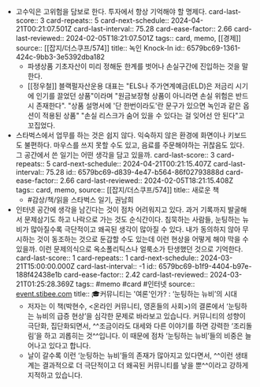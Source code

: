 - 고수익은 고위험을 담보로 한다. 투자에서 항상 기억해야 할 명제다.
  card-last-score:: 3
  card-repeats:: 5
  card-next-schedule:: 2024-04-21T00:21:07.501Z
  card-last-interval:: 75.28
  card-ease-factor:: 2.66
  card-last-reviewed:: 2024-02-05T18:21:07.501Z
  tags:: card, memo, [[경제]]
  source:: [[잡지/더스쿠프/574]]
  title:: 녹인 Knock-In
  id:: 6579bc69-1361-424c-9bb3-3e5392dba182
	- 파생상품 기초자산이 미리 정해둔 한계를 벗어나 손실구간에 진입하는 것을 말한다.
	- [[정우철]] 블랙펄자산운용 대표는 "ELS나 주가연계예금(ELD)은 저금리 시기에 인기를 끌었던 상품"이라며 "원금보장형 상품이 아니라면 손실 위험은 반드시 존재한다". "상품 설명서에 '단 한번이라도'란 문구가 있으면 녹인과 같은 옵션이 적용된 상품" "손실 리스크가 숨어 있을 수 있다는 걸 잊어선 안 된다"고 꼬집었다.
- 스타벅스에서 업무를 하는 것은 쉽지 않다. 익숙하지 않은 환경에 화면이나 키보드도 불편하다. 마우스를 쓰지 못할 수도 있고, 음료를 주문해야하는 귀찮음도 있다. 그 공간에서 쓴 일기는 어떤 생각을 담고 있을까.
  card-last-score:: 3
  card-repeats:: 5
  card-next-schedule:: 2024-04-21T00:21:15.407Z
  card-last-interval:: 75.28
  id:: 6579bc69-d839-4e47-b564-86f02793888d
  card-ease-factor:: 2.66
  card-last-reviewed:: 2024-02-05T18:21:15.408Z
  tags:: card, memo,
  source:: [[잡지/더스쿠프/574]]
  title:: 새로운 책
	- #감상/책/읽을 스타벅스 일기, 권남희
- 인터넷 공간에 생각을 남긴다는 것이 점차 어려워지고 있다. 과거 기록까지 발굴해서 문제삼기도 하고 나락으로 가는 것도 순식간이다. 침묵하는 사람들, 눈팅하는 뉴비가 많아질수록 극단적이고 왜곡된 생각이 많아질 수 있다. 내가 동의하지 않아 무시하는 것이 동조하는 것으로 둔갑할 수도 있는데 이런 현상을 어떻게 해야 막을 수 있을까. 이런 문제의식으로 옥소폴리틱스나 얼룩소가 탄생했던 것으로 기억한다.
  card-last-score:: 1
  card-repeats:: 1
  card-next-schedule:: 2024-03-21T15:00:00.000Z
  card-last-interval:: -1
  id:: 6579bc69-b1f9-4404-b97e-188f42438e1b
  card-ease-factor:: 2.42
  card-last-reviewed:: 2024-03-21T01:25:28.369Z
  tags:: #memo #card #인터넷
  source:: [event.stibee.com](https://event.stibee.com/v2/click/MTA3NDI2LzE4OTU4MTEvMzQ0Ni8/aHR0cHM6Ly9zdGliLmVlL3BGNEE)
  title:: 🎓커뮤니티는 '여론'인가? : ‘눈팅하는 뉴비’의 시대
	- 저자는 이 책(박현수, <온라인 커뮤니티, 영혼들의 사회>)의 결론에서 ‘눈팅하는 뉴비의 급증 현상’을 심각한 문제로 바라보고 있습니다. 커뮤니티의 성향이 극단화, 집단화되면서, ^^조금이라도 대세와 다른 이야기를 하면 강력한 ‘조리돌림’을 하고 괴롭히는 것^^입니다. 이 때문에 점차 ‘눈팅하는 뉴비’들의 비중은 늘어나고 있다고 합니다.
	- 날이 갈수록 이런 ‘눈팅하는 뉴비’들의 존재가 많아지고 있다면서, ^^이런 생태계는 결과적으로 더 극단적이고 더 왜곡된 커뮤니티를 낳을 뿐^^이라고 강하게 지적하고 있습니다.